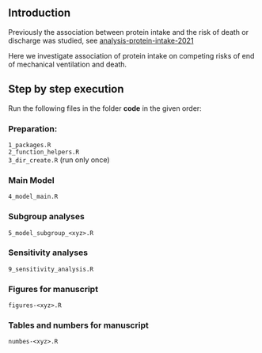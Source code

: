 ## Introduction


Previously the association between protein intake and the risk of death or discharge was studied, see [analysis-protein-intake-2021](https://github.com/adibender/analysis-protein-intake-2021)

Here we investigate association of protein intake on competing risks of end of mechanical ventilation and death.


## Step by step execution

Run the following files in the folder **code** in the given order:<br/>

### Preparation:
`1_packages.R`<br/>
`2_function_helpers.R`<br/>
`3_dir_create.R` (run only once)

### Main Model
`4_model_main.R`<br/>

### Subgroup analyses
`5_model_subgroup_<xyz>.R`

### Sensitivity analyses
`9_sensitivity_analysis.R`

### Figures for manuscript
`figures-<xyz>.R`

### Tables and numbers for manuscript
`numbes-<xyz>.R`
